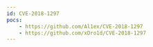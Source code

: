 ```yaml
---
id: CVE-2018-1297
pocs:
    - https://github.com/Al1ex/CVE-2018-1297
    - https://github.com/xDro1d/CVE-2018-1297
---
```

